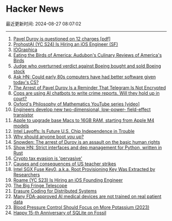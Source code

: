 # Hacker News

最近更新时间: 2024-08-27 08:07:02

--- 
1. [Pavel Durov is questioned on 12 charges [pdf]](https://www.tribunal-de-paris.justice.fr/sites/default/files/2024-08/2024-08-26%20-%20CP%20TELEGRAM%20.pdf) 
2. [ProhostAI (YC S24) Is Hiring an iOS Engineer (SF)](https://www.ycombinator.com/companies/prohostai/jobs/if61XBq-founding-engineer-ios) 
3. [IOGraphica](https://iographica.com/) 
4. [Eating the Birds of America: Audubon's Culinary Reviews of America's Birds](https://usbirdhistory.com/audubon-eating-americas-birds/) 
5. [Judge who overturned verdict against Boeing bought and sold Boeing stock](https://www.businessinsider.com/judge-boeing-zunum-lawsuit-stock-trade-accident-ethics-2024-8) 
6. [Ask HN: Could early 80s computers have had better software given today's CS?](https://news.ycombinator.com/item?id=41360030) 
7. [The Arrest of Pavel Durov Is a Reminder That Telegram Is Not Encrypted](https://gizmodo.com/the-arrest-of-pavel-durov-is-a-reminder-that-telegram-is-not-encrypted-2000490960) 
8. [Cops are using AI chatbots to write crime reports. Will they hold up in court?](https://apnews.com/article/ai-writes-police-reports-axon-body-cameras-chatgpt-a24d1502b53faae4be0dac069243f418) 
9. [Oxford's Philosophy of Mathematics YouTube series [video]](https://www.youtube.com/watch?v=uo1xDbsYAcU&list=PLg5tKDNI_a86OO6J9HuIngyROBsUqcf_z) 
10. [Engineers develop new two-dimensional, low-power- field-effect transistor](https://techxplore.com/news/2024-08-dimensional-power-consumption-field-effect.html) 
11. [Apple to upgrade base Macs to 16GB RAM, starting from Apple M4 models](https://www.business-standard.com/technology/tech-news/apple-to-upgrade-base-macs-to-16gb-ram-starting-from-m4-models-report-124082600272_1.html) 
12. [Intel Layoffs: Is Future U.S. Chip Independence in Trouble](https://spectrum.ieee.org/chips-act-and-intel) 
13. [Why should anyone boot *you* up?](https://solmaz.io/why-should-anyone-boot-you-up) 
14. [Snowden: The arrest of Durov is an assault on the basic human rights](https://twitter.com/Snowden/status/1827695836832334169) 
15. [Show HN: Strict interfaces and dep management for Python, written in Rust](https://github.com/gauge-sh/tach) 
16. [Crypto tax evasion is 'pervasive'](https://www.ft.com/content/5707abb8-fb86-4b3d-b7e0-4bc716c12b36) 
17. [Causes and consequences of US teacher strikes](https://www.nber.org/papers/w32862) 
18. [Intel SGX Fuse Key0, a.k.a. Root Provisioning Key Was Extracted by Researchers](https://twitter.com/_markel___/status/1828112469010596347) 
19. [Roame (YC S23) Is Hiring an iOS Founding Engineer](https://www.ycombinator.com/companies/roame/jobs/e8G5FJF-founding-ios-engineer) 
20. [The Big Fringe Telescope](https://arxiv.org/abs/2408.01386) 
21. [Erasure Coding for Distributed Systems](https://transactional.blog/blog/2024-erasure-coding) 
22. [Many FDA-approved AI medical devices are not trained on real patient data](https://medicalxpress.com/news/2024-08-fda-ai-medical-devices-real.html) 
23. [Blood Pressure Control Should Focus on More Potassium (2023)](https://www.ahajournals.org/doi/10.1161/HYPERTENSIONAHA.123.20545) 
24. [Happy 15-th Anniversary of SQLite on Fossil](https://fossil-scm.org/forum/forumpost/fc9febc7fa) 

